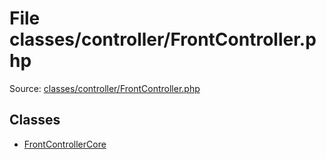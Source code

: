 File classes/controller/FrontController.php
=========

Source: [classes/controller/FrontController.php](https://github.com/PrestaShop/PrestaShop/blob/1.5.6.3/classes/controller/FrontController.php)


Classes
-------

* [FrontControllerCore](class.FrontControllerCore.md)

